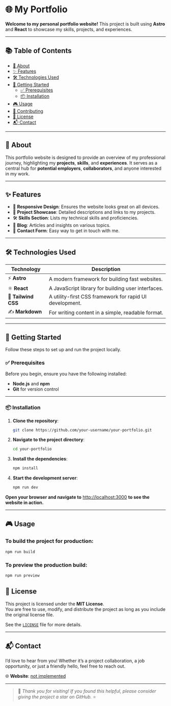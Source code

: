 # 🌐 **My Portfolio**

**Welcome to my personal portfolio website!** This project is built using **Astro** and **React** to showcase my skills, projects, and experiences.

---

## 📚 **Table of Contents**

- [👋 About](#-about)
- [✨ Features](#-features)
- [🛠️ Technologies Used](#-technologies-used)
- [🚀 Getting Started](#-getting-started)
    - [✅ Prerequisites](#-prerequisites)
    - [📦 Installation](#-installation)
- [🎮 Usage](#-usage)
- [🤝 Contributing](#-contributing)
- [📜 License](#-license)
- [📬 Contact](#-contact)

---

## 👋 **About**

This portfolio website is designed to provide an overview of my professional journey, highlighting my **projects**, **skills**, and **experiences**. It serves as a central hub for **potential employers**, **collaborators**, and anyone interested in my work.

---

## ✨ **Features**

- 🌟 **Responsive Design**: Ensures the website looks great on all devices.
- 💼 **Project Showcase**: Detailed descriptions and links to my projects.
- 🛠️ **Skills Section**: Lists my technical skills and proficiencies.
- 📝 **Blog**: Articles and insights on various topics.
- 📩 **Contact Form**: Easy way to get in touch with me.

---

## 🛠️ **Technologies Used**

| Technology     | Description                                         |
|----------------|-----------------------------------------------------|
| ⚡ **Astro**     | A modern framework for building fast websites.      |
| ⚛️ **React**     | A JavaScript library for building user interfaces.  |
| 🎨 **Tailwind CSS** | A utility-first CSS framework for rapid UI development. |
| ✍️ **Markdown**   | For writing content in a simple, readable format.   |

---

## 🚀 **Getting Started**

Follow these steps to set up and run the project locally.

### ✅ **Prerequisites**

Before you begin, ensure you have the following installed:

- **Node.js** and **npm**
- **Git** for version control

---

### 📦 **Installation**

1. **Clone the repository**:

    ```bash
    git clone https://github.com/your-username/your-portfolio.git
    ```

2. **Navigate to the project directory**:

    ```bash
    cd your-portfolio
    ```

3. **Install the dependencies**:

    ```bash
    npm install
    ```

4. **Start the development server**:

    ```bash
    npm run dev
    ```

**Open your browser and navigate to** [http://localhost:3000](http://localhost:3000) **to see the website in action.**

---

## 🎮 **Usage**

### To build the project for production:

```bash
npm run build
```

### To preview the production build:

```bash
npm run preview
```

## 📜 **License**  

This project is licensed under the **MIT License**.  
You are free to use, modify, and distribute the project as long as you include the original license file.

See the [`LICENSE`](./LICENSE) file for more details.

---

## 📬 **Contact**  

I’d love to hear from you! Whether it’s a project collaboration, a job opportunity, or just a friendly hello, feel free to reach out.

🌐 **Website**: [not implemented](https://your-website.com)  

---

> 🌟 *Thank you for visiting! If you found this helpful, please consider giving the project a star on GitHub.* ⭐
